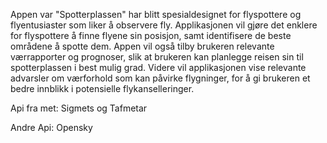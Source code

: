 
Appen var "Spotterplassen" har blitt spesialdesignet for flyspottere og flyentusiaster som liker å observere fly.
Applikasjonen vil gjøre det enklere for flyspottere å finne flyene sin posisjon, samt identifisere de beste områdene å spotte dem. 
Appen vil også tilby brukeren relevante værrapporter og prognoser, slik at brukeren kan planlegge reisen sin til spotterplassen i best mulig grad.
Videre vil applikasjonen vise relevante advarsler om værforhold som kan påvirke flygninger, for å gi brukeren et bedre innblikk i potensielle flykanselleringer.

Api fra met: Sigmets og Tafmetar

Andre Api: Opensky
